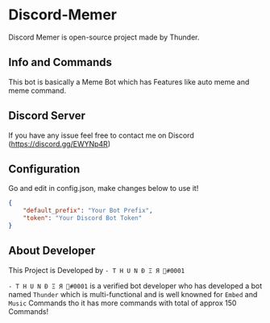 # Discord-Memer

Discord Memer is open-source project made by Thunder. 

## Info and Commands

This bot is basically a Meme Bot which has Features like auto meme and meme command.

## Discord Server

If you have any issue feel free to contact me on Discord (https://discord.gg/EWYNp4R)

## Configuration

Go and edit in config.json, make changes below to use it!

```json
{
    "default_prefix": "Your Bot Prefix", 
    "token": "Your Discord Bot Token"
}

```  

## About Developer

This Project is Developed by ``- T H U N Đ Ξ Я 🖤#0001``

``- T H U N Đ Ξ Я 🖤#0001`` is a verified bot developer who has developed a bot named ``Thunder`` which is multi-functional and is well knowned for ``Embed`` and ``Music`` Commands tho it has more commands with total of approx 150 Commands!
